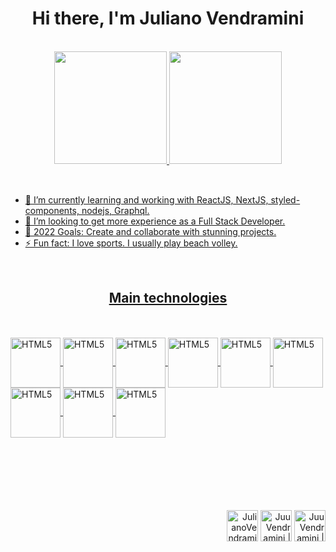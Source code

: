 <h1 align="center"> Hi there, I'm Juliano Vendramini</h1>

<br />
<div align="center">
  <a href="https://github.com/JulianoVendramini">
  <img height="180em" src="https://github-readme-stats.vercel.app/api?username=JulianoVendramini&show_icons=true&theme=dark&include_all_commits=true&count_private=true"/>
  <img height="180em" src="https://github-readme-stats.vercel.app/api/top-langs/?username=JulianoVendramini&layout=compact&langs_count=7&theme=dark"/>
</div>
<br />
  
##
  
- 🌱 I’m currently learning and working with ReactJS, NextJS, styled-components, nodejs, Graphql.
- 👯 I’m looking to get more experience as a Full Stack Developer.
- 🥅 2022 Goals: Create and collaborate with stunning projects.
- ⚡ Fun fact: I love sports. I usually play beach volley.
  
<br />
  
<h2 align="center">Main technologies</h2> 

<br />
<br />

<img align="center" width="80px" alt="HTML5" src="https://upload.wikimedia.org/wikipedia/commons/thumb/9/99/Unofficial_JavaScript_logo_2.svg/2048px-Unofficial_JavaScript_logo_2.svg.png" />
<img align="center" width="80px" alt="HTML5" src="https://cdn.pixabay.com/photo/2017/08/05/11/16/logo-2582748_640.png" />
<img align="center" width="80px" alt="HTML5" src="https://cdn.pixabay.com/photo/2017/08/05/11/16/logo-2582747_1280.png" />
<img align="center" width="80px" alt="HTML5" src="https://logospng.org/download/react/logo-react-1024.png" />
<img align="center" width="80px" alt="HTML5" src="https://www.drupal.org/files/project-images/nextjs-drupal.jpg" />
<img align="center" width="80px" alt="HTML5" src="https://cdn.worldvectorlogo.com/logos/styled-components-1.svg" />
<img align="center" width="80px" alt="HTML5" src="https://sass-lang.com/assets/img/styleguide/seal-color-aef0354c.png" />
<img align="center" width="80px" alt="HTML5" src="https://upload.wikimedia.org/wikipedia/commons/thumb/1/17/GraphQL_Logo.svg/2048px-GraphQL_Logo.svg.png" />
<img align="center" width="80px" alt="HTML5" src="https://git-scm.com/images/logos/downloads/Git-Icon-1788C.png" /> 
<br />

  
<div align="right">                 
<br /> <br /> <br /> <br /> <br /> <br />
  
[<img alt="JulianoVendramini | LinkedIn" width="50px" src="https://cdn.jsdelivr.net/npm/simple-icons@v3/icons/linkedin.svg" />][linkedin]
[<img alt="JuuVendramini | Twitter" width="50px" src="https://cdn.jsdelivr.net/npm/simple-icons@v3/icons/twitter.svg" />][twitter]
[<img alt="JuuVendramini | Instagram" width="50px" src="https://cdn.jsdelivr.net/npm/simple-icons@v3/icons/instagram.svg" />][instagram]

</div>
  
[twitter]: https://twitter.com/JuuVendramini
[instagram]: https://instagram.com/JuuVendramini
[linkedin]: https://linkedin.com/in/JulianoVendramini
